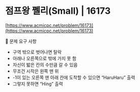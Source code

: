 # 점프왕 쩰리(Small) | 16173

[https://www.acmicpc.net/problem/16173](https://www.acmicpc.net/problem/16173)

🙏 문제 요구 사항

- 구역 밖으로 벗어나면 탈락
- 아래나 오른쪽으로 밖에 가지 못 함
- 자신이 밟은 칸의 수만큼 갈 수 있음
- 무조건 시작은 왼쪽 맨 위
- -1이 있는 오른쪽 맨 아래 칸에 도착할 수 있으면 “HaruHaru” 출력
- 그렇지 못하면 “Hing” 출력